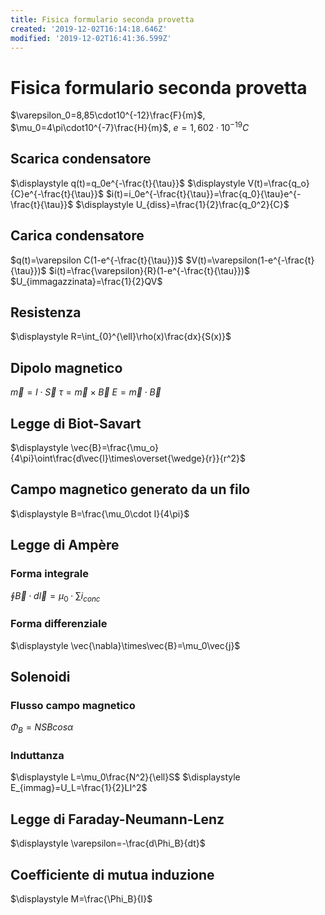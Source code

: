 ```yaml
---
title: Fisica formulario seconda provetta
created: '2019-12-02T16:14:18.646Z'
modified: '2019-12-02T16:41:36.599Z'
---
```


# Fisica formulario seconda provetta

$\varepsilon_0=8,85\cdot10^{-12}\frac{F}{m}$, $\mu_0=4\pi\cdot10^{-7}\frac{H}{m}$, $e=1,602\cdot10^{-19}C$

## Scarica condensatore
$\displaystyle q(t)=q_0e^{-\frac{t}{\tau}}$
$\displaystyle V(t)=\frac{q_o}{C}e^{-\frac{t}{\tau}}$
$i(t)=i_0e^{-\frac{t}{\tau}}=\frac{q_0}{\tau}e^{-\frac{t}{\tau}}$
$\displaystyle U_{diss}=\frac{1}{2}\frac{q_0^2}{C}$

## Carica condensatore
$q(t)=\varepsilon C(1-e^{-\frac{t}{\tau}})$
$V(t)=\varepsilon(1-e^{-\frac{t}{\tau}})$
$i(t)=\frac{\varepsilon}{R}(1-e^{-\frac{t}{\tau}})$
$U_{immagazzinata}=\frac{1}{2}QV$

## Resistenza
$\displaystyle R=\int_{0}^{\ell}\rho(x)\frac{dx}{S(x)}$

## Dipolo magnetico
$\displaystyle \vec{m}=I\cdot \vec{S}$
$\tau=\vec{m}\times\vec{B}$
$E=\vec{m}\cdot\vec{B}$

## Legge di Biot-Savart
$\displaystyle \vec{B}=\frac{\mu_o}{4\pi}\oint\frac{d\vec{l}\times\overset{\wedge}{r}}{r^2}$

## Campo magnetico generato da un filo
$\displaystyle B=\frac{\mu_0\cdot I}{4\pi}$

## Legge di Ampère
### Forma integrale
$\displaystyle \oint \vec{B}\cdot d\vec{l}=\mu_0\cdot\sum i_{conc}$
### Forma differenziale
$\displaystyle \vec{\nabla}\times\vec{B}=\mu_0\vec{j}$

## Solenoidi
### Flusso campo magnetico
$\displaystyle \Phi_B=NSBcos\alpha$
### Induttanza
$\displaystyle  L=\mu_0\frac{N^2}{\ell}S$
$\displaystyle E_{immag}=U_L=\frac{1}{2}LI^2$

## Legge di Faraday-Neumann-Lenz
$\displaystyle \varepsilon=-\frac{d\Phi_B}{dt}$

## Coefficiente di mutua induzione
$\displaystyle M=\frac{\Phi_B}{I}$


